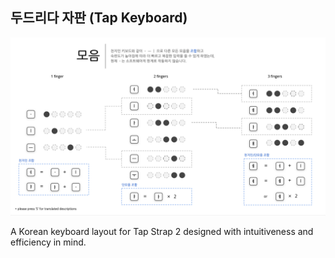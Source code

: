 ## 두드리다 자판 (Tap Keyboard)

<img class="aspect-video object-cover rounded-lg hover:scale-102 transition-all duration-500 ease-in-out transform" src="/assets/MainPhoto_TapKeyboard.png">

<!-- 직관성과 입력 효율성을 고려하여 디자인된 Tap Strap 2의 한글 입력 레이아웃입니다. -->
A Korean keyboard layout for Tap Strap 2 designed with intuitiveness and efficiency in mind.